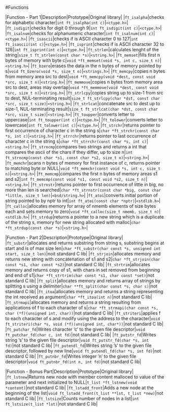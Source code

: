 #Functions

|Function - Part 1|Description|Prototype|Original library|
|`ft_isalpha`|checks for alphabetic character|`int ft_isalpha(int c)`|`<ctype.h>`|
|`ft_isdigit`|checks for digit 0 through 9|`int ft_isdigit(int c)`|`<ctype.h>`|
|`ft_isalnum`|checks for alphanumeric character|`int ft_isalnum(int c)`|`<ctype.h>`|
|`ft_isascii`|checks if is ASCII character 0 to 127|`int ft_isascii(int c)`|`<ctype.h>`|
|`ft_isprint`|checks if is ASCII character 32 to 126|`int ft_isprint(int c)`|`<ctype.h>`|
|`ft_strlen`|calculates lenght of the string|`size_t ft_strlen(const char *s)`|`<string.h>`|
|`ft_memset`|fills first n bytes of memory with byte c|`void *ft_memset(void *s, int c, size_t n)`|`<string.h>`|
|`ft_bzero`|erases the data in the n bytes of memory pointed by s|`void ft_bzero(void *s, size_t n)`|`<strings.h>`|
|`ft_memcpy`|copies n bytes from memory area src to dest|`void *ft_memcpy(void *dest, const void *src, size_t n)`|`<string.h>`|
|`ft_memmove`|copies n bytes from memory area src to dest, areas may overlap|`void *ft_memmove(void *dest, const void *src, size_t n)`|`<string.h>`|
|`ft_strlcpy`|copies string up to size-1 from src to dest, NUL-terminating result|`size_t ft_strlcpy(char *dst, const char *src, size_t size)`|`<string.h>`|
|`ft_strlcat`|concatenate src to dest up to size-1, NUL-terminating result|`size_t ft_strlcat(char *dst, const char *src, size_t size)`|`<string.h>`|
|`ft_toupper`|converts letter to uppercase|`int ft_toupper(int c)`|`<ctype.h>`|
|`ft_tolower`|converts letter to lowercase|`int ft_tolower(int c)`|`<ctype.h>`|
|`ft_strchr`|returns pointer to first occurrence of character c in the string s|`char *ft_strchr(const char *s, int c)`|`<string.h>`|
|`ft_strrchr`|returns pointer to last occurrence of character c in the string s|`char *ft_strrchr(const char *s, int c)`|`<string.h>`|
|`ft_strncmp`|compares two strings and returns a int that compares the ascii of the chars if they differ, up to size n|`int ft_strncmp(const char *s1, const char *s2, size_t n)`|`<string.h>`|
|`ft_memchr`|scans n bytes of memory for first instance of c, returns pointer to matching byte or NULL|`void *ft_memchr(const void *s, int c, size_t n)`|`<string.h>`|
|`ft_memcmp`|compares the first n bytes of memory areas s1 and s2|`int ft_memcmp(const void *s1, const void *s2, size_t n)`|`<string.h>`|
|`ft_strnstr`|returns pointer to first occurrence of little in big, no more than len is searched|`char *ft_strnstr(const char *big, const char *little, size_t len)`|`<bsd/string.h>`|
|`ft_atoi`|converts initial portion of string pointed to by nptr to int|`int ft_atoi(const char *nptr)`|`<stdlib.h>`|
|`ft_calloc`|allocates memory for array of nmemb elements of size bytes each and sets memory to zero|`void *ft_calloc(size_t nmemb, size_t n)`|`<stdlib.h>`|
|`ft_strdup`|returns  a pointer to a new string which is a duplicate of the string s, memory for new string allocated with malloc|`char *ft_strdup(const char *s)`|`<string.h>`|

|Function - Part 2|Description|Prototype|Original library|
|`ft_substr`|allocates and returns substring from string s, substring begins at start and is of max size len|`char *ft_substr(char const *s, unsigned int start, size_t len)`|noit standard C lib|
|`ft_strjoin`|allocates memory and returns new string with concatenation of s1 and s2|`char *ft_strjoin(char const *s1, char const *s2)`|not standard C lib|
|`ft_strtrim`|allocates memory and returns copy of s1, with chars in set removed from beginning and end of s1|`char *ft_strtrim(char const *s1, char const *set)`|not standard C lib|
|`ft_split`|allocates memory and returns array of strings by splitting s using a delimiter|`char **ft_split(char const *s, char c)`|not standard C lib|
|`ft_itoa`|allocates memory and returns a string representing the int received as argument|`char *ft_itoa(int n)`|not standard C lib|
|`ft_strmapi`|allocates memory and returns a string resulting from applications of f to each character of s|`char *ft_strmapi(char const *s, char (*f)(unsigned int, char))`|not standard C lib|
|`ft_striteri`|applies f to each character of s and modify using the address to the character|`void ft_striteri(char *s, void (*f)(unsigned int, char*))`|not standard C lib|
|`ft_putchar_fd`|Writes character ’c’ to the given file descriptor|`void ft_putchar_fd(char c, int fd)`|not standard C lib|
|`ft_putstr_fd`|Writes string ’s’ to the given file descriptor|`void ft_putstr_fd(char *s, int fd)`|not standard C lib|
|`ft_putendl_fd`|Writes string ’s’ to the given file descriptor, followed by new line|`void ft_putendl_fd(char *s, int fd)`|not standard C lib|
|`ft_putnbr_fd`|Writes integer ’n’ to the given file descriptor|`void ft_putnbr_fd(int n, int fd)`|not standard C lib|

|Function - Bonus Part|Description|Prototype|Original library|
|`ft_lstnew`|Returns new node with member content malloced to value of the parameter and next initialized to NULL|`t_list *ft_lstnew(void *content)`|not standard C lib|
|`ft_lstadd_front`|Adds a new node at the beginning of the list|`void ft_lstadd_front(t_list **lst, t_list *new)`|not standard C lib|
|`ft_lstsize`|Counts number of nodes in a list|`int ft_lstsize(t_list *lst)`|not standard C lib|
